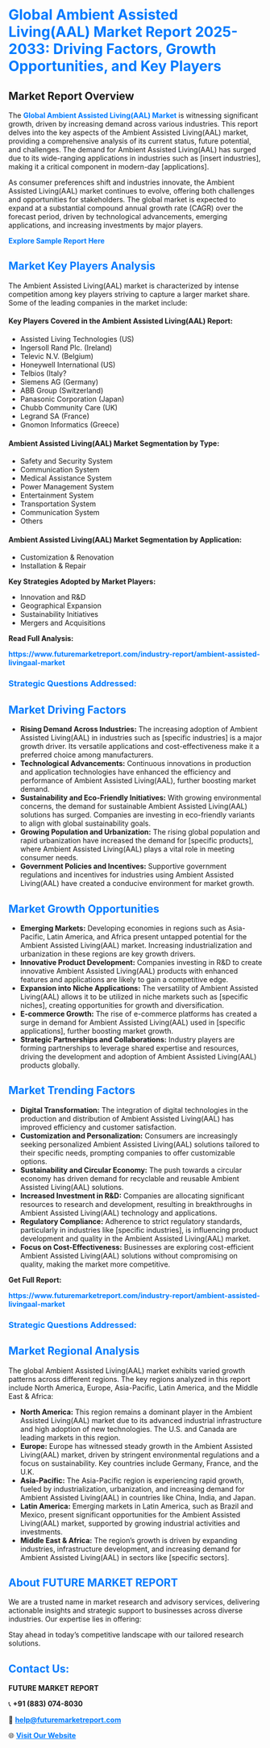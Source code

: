 <h1 style="color: #007BFF;">Global Ambient Assisted Living(AAL) Market Report 2025-2033: Driving Factors, Growth Opportunities, and Key Players</h1>

<section id="overview">
<h2>Market Report Overview</h2>
<p>The <a href="https://www.futuremarketreport.com/industry-report/ambient-assisted-livingaal-market" style="color: #007BFF; text-decoration: none;"><strong>Global Ambient Assisted Living(AAL) Market</strong></a> is witnessing significant growth, driven by increasing demand across various industries. This report delves into the key aspects of the Ambient Assisted Living(AAL) market, providing a comprehensive analysis of its current status, future potential, and challenges. The demand for Ambient Assisted Living(AAL) has surged due to its wide-ranging applications in industries such as [insert industries], making it a critical component in modern-day [applications].</p>
<p>As consumer preferences shift and industries innovate, the Ambient Assisted Living(AAL) market continues to evolve, offering both challenges and opportunities for stakeholders. The global market is expected to expand at a substantial compound annual growth rate (CAGR) over the forecast period, driven by technological advancements, emerging applications, and increasing investments by major players.</p>
</section>

<section id="overview">
<p><a href="https://www.futuremarketreport.com/request-sample/reportId=116098" style="color: #007BFF; text-decoration: none;"><strong>Explore Sample Report Here</strong></a></p>
</section>

<section id="key-players">
<h2 style="color: #007BFF;">Market Key Players Analysis</h2>
<p>The Ambient Assisted Living(AAL) market is characterized by intense competition among key players striving to capture a larger market share. Some of the leading companies in the market include:</p>
<h4>Key Players Covered in the Ambient Assisted Living(AAL) Report:</h4>
<ul><li>Assisted Living Technologies (US)</li><li>Ingersoll Rand Plc. (Ireland)</li><li>Televic N.V. (Belgium)</li><li>Honeywell International (US)</li><li>Telbios (Italy?</li><li>Siemens AG (Germany)</li><li>ABB Group (Switzerland)</li><li>Panasonic Corporation (Japan)</li><li>Chubb Community Care (UK)</li><li>Legrand SA (France)</li><li>Gnomon Informatics (Greece)</li></ul>
<h4>Ambient Assisted Living(AAL) Market Segmentation by Type:</h4>
<ul><li>Safety and Security System</li><li>Communication System</li><li>Medical Assistance System</li><li>Power Management System</li><li>Entertainment System</li><li>Transportation System</li><li>Communication System</li><li>Others</li></ul>

<h4>Ambient Assisted Living(AAL) Market Segmentation by Application:</h4>
<ul><li>Customization &amp; Renovation</li><li>Installation &amp; Repair</li></ul>
<p><strong>Key Strategies Adopted by Market Players:</strong></p>
<ul>
<li>Innovation and R&D</li>
<li>Geographical Expansion</li>
<li>Sustainability Initiatives</li>
<li>Mergers and Acquisitions</li>
</ul>
</section>

<section>
<p><strong>Read Full Analysis: </strong></p><a href="https://www.futuremarketreport.com/industry-report/ambient-assisted-livingaal-market" style="color: #007BFF; text-decoration: none;"><strong>https://www.futuremarketreport.com/industry-report/ambient-assisted-livingaal-market</strong></a>
<h3 style="color: #007BFF;">Strategic Questions Addressed:</h3>
</section>

<section id="driving-factors">
<h2 style="color: #007BFF;">Market Driving Factors</h2>
<ul>
<li><strong>Rising Demand Across Industries:</strong> The increasing adoption of Ambient Assisted Living(AAL) in industries such as [specific industries] is a major growth driver. Its versatile applications and cost-effectiveness make it a preferred choice among manufacturers.</li>
<li><strong>Technological Advancements:</strong> Continuous innovations in production and application technologies have enhanced the efficiency and performance of Ambient Assisted Living(AAL), further boosting market demand.</li>
<li><strong>Sustainability and Eco-Friendly Initiatives:</strong> With growing environmental concerns, the demand for sustainable Ambient Assisted Living(AAL) solutions has surged. Companies are investing in eco-friendly variants to align with global sustainability goals.</li>
<li><strong>Growing Population and Urbanization:</strong> The rising global population and rapid urbanization have increased the demand for [specific products], where Ambient Assisted Living(AAL) plays a vital role in meeting consumer needs.</li>
<li><strong>Government Policies and Incentives:</strong> Supportive government regulations and incentives for industries using Ambient Assisted Living(AAL) have created a conducive environment for market growth.</li>
</ul>
</section>

<section id="growth-opportunities">
<h2 style="color: #007BFF;">Market Growth Opportunities</h2>
<ul>
<li><strong>Emerging Markets:</strong> Developing economies in regions such as Asia-Pacific, Latin America, and Africa present untapped potential for the Ambient Assisted Living(AAL) market. Increasing industrialization and urbanization in these regions are key growth drivers.</li>
<li><strong>Innovative Product Development:</strong> Companies investing in R&D to create innovative Ambient Assisted Living(AAL) products with enhanced features and applications are likely to gain a competitive edge.</li>
<li><strong>Expansion into Niche Applications:</strong> The versatility of Ambient Assisted Living(AAL) allows it to be utilized in niche markets such as [specific niches], creating opportunities for growth and diversification.</li>
<li><strong>E-commerce Growth:</strong> The rise of e-commerce platforms has created a surge in demand for Ambient Assisted Living(AAL) used in [specific applications], further boosting market growth.</li>
<li><strong>Strategic Partnerships and Collaborations:</strong> Industry players are forming partnerships to leverage shared expertise and resources, driving the development and adoption of Ambient Assisted Living(AAL) products globally.</li>
</ul>
</section>

<section id="trending-factors">
<h2 style="color: #007BFF;">Market Trending Factors</h2>
<ul>
<li><strong>Digital Transformation:</strong> The integration of digital technologies in the production and distribution of Ambient Assisted Living(AAL) has improved efficiency and customer satisfaction.</li>
<li><strong>Customization and Personalization:</strong> Consumers are increasingly seeking personalized Ambient Assisted Living(AAL) solutions tailored to their specific needs, prompting companies to offer customizable options.</li>
<li><strong>Sustainability and Circular Economy:</strong> The push towards a circular economy has driven demand for recyclable and reusable Ambient Assisted Living(AAL) solutions.</li>
<li><strong>Increased Investment in R&D:</strong> Companies are allocating significant resources to research and development, resulting in breakthroughs in Ambient Assisted Living(AAL) technology and applications.</li>
<li><strong>Regulatory Compliance:</strong> Adherence to strict regulatory standards, particularly in industries like [specific industries], is influencing product development and quality in the Ambient Assisted Living(AAL) market.</li>
<li><strong>Focus on Cost-Effectiveness:</strong> Businesses are exploring cost-efficient Ambient Assisted Living(AAL) solutions without compromising on quality, making the market more competitive.</li>
</ul>
</section>

<section>
<p><strong>Get Full Report: </strong></p><a href="https://www.futuremarketreport.com/industry-report/ambient-assisted-livingaal-market" style="color: #007BFF; text-decoration: none;"><strong>https://www.futuremarketreport.com/industry-report/ambient-assisted-livingaal-market</strong></a>
<h3 style="color: #007BFF;">Strategic Questions Addressed:</h3>
</section>


<section id="regional-analysis">
<h2 style="color: #007BFF;">Market Regional Analysis</h2>
<p>The global Ambient Assisted Living(AAL) market exhibits varied growth patterns across different regions. The key regions analyzed in this report include North America, Europe, Asia-Pacific, Latin America, and the Middle East & Africa:</p>
<ul>
<li><strong>North America:</strong> This region remains a dominant player in the Ambient Assisted Living(AAL) market due to its advanced industrial infrastructure and high adoption of new technologies. The U.S. and Canada are leading markets in this region.</li>
<li><strong>Europe:</strong> Europe has witnessed steady growth in the Ambient Assisted Living(AAL) market, driven by stringent environmental regulations and a focus on sustainability. Key countries include Germany, France, and the U.K.</li>
<li><strong>Asia-Pacific:</strong> The Asia-Pacific region is experiencing rapid growth, fueled by industrialization, urbanization, and increasing demand for Ambient Assisted Living(AAL) in countries like China, India, and Japan.</li>
<li><strong>Latin America:</strong> Emerging markets in Latin America, such as Brazil and Mexico, present significant opportunities for the Ambient Assisted Living(AAL) market, supported by growing industrial activities and investments.</li>
<li><strong>Middle East & Africa:</strong> The region’s growth is driven by expanding industries, infrastructure development, and increasing demand for Ambient Assisted Living(AAL) in sectors like [specific sectors].</li>
</ul>
</section>

<footer>
<h2 style="color: #007BFF;">About FUTURE MARKET REPORT</h2>
<p>We are a trusted name in market research and advisory services, delivering actionable insights and strategic support to businesses across diverse industries. Our expertise lies in offering:</p>

<p>Stay ahead in today’s competitive landscape with our tailored research solutions.</p>

<h2 style="color: #007BFF;">Contact Us:</h2>
<p><strong>FUTURE MARKET REPORT</strong></p>
<p>📞 <strong>+91 (883) 074-8030</strong></p>
<p>📧 <strong><a href="mailto:help@futuremarketreport.com" style="color: #007BFF;">help@futuremarketreport.com</a></strong></p>
<p>🌐 <strong><a href="https://www.futuremarketreport.com/" style="color: #007BFF;">Visit Our Website</a></strong></p>
</footer>